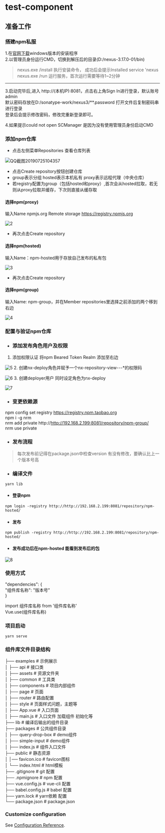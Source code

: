 # test-component

## 准备工作

### 搭建npm私服

1.在[官网下载](https://www.sonatype.com/oss-thank-you-win64.zip?submissionGuid=2c6a43fc-9aa5-4acc-b995-87cb63b04d66)windows版本的安装程序  
2.以管理员身份运行CMD，切换到解压后的目录(D:/nexus-3.17.0-01/bin)  
> nexus.exe /install 执行安装命令， 成功后会提示Installed service 'nexus  
> nexus.exe /run 运行服务，首次运行需要等待1~2分钟  
***
3.启动完毕后,进入 http://(本机IP):8081，点击右上角Sign In进行登录，默认账号  admin  
默认密码存放在D:/sonatype-work/nexus3/**.password 打开文件后复制密码串进行登录  
登录后会提示修改密码，修改完重新登录即可。  

4.如果提示could not open SCManager 是因为没有使用管理员身份启动CMD

### 添加npm仓库
- 点击左侧菜单Repositories 查看仓库列表

![QQ截图20190725104357](867CB793B56549A7909B876D57B36579)
- 点击Create repository按钮创建仓库 
- group表示分组 hosted表示本机私有 proxy表示远程代理（中央仓库）
- 若registry配置为group（包括hosted和proxy）,首次会从hosted拉取，若无则从proxy拉取并缓存，下次则直接从缓存取

#### 选择npm(proxy)

输入Name npmjs.org Remote storage https://registry.npmjs.org

![2](5E7E0757E618485481CB8310F682C448)

- 再次点击Create repository
#### 选择npm(hosted)  
输入Name：npm-hosted用于存放自己发布的私有包

![3](E2133D45D71643D5812114B088394528)

- 再次点击Create repository 
####  选择npm(group)   
输入Name: npm-group，并在Member repositories里选择之前添加的两个移到右边

![4](8B52ACDD79D24C7191FA4D55611DEB01)

### 配置与验证npm仓库

- ### 添加发布角色用户及权限
1. 添加权限认证 将npm Beared Token Realm 添加至右边

![5](47C5AB928ED34DB4A219909C19181242)
2. 创建nx-deploy角色并赋予一个nx-repository-view-*-*-*的权限码

![6](7B996EEE0D364A1AB3E2C24CAC6DF116)
3. 创建deployer用户 同时设定角色为nx-deploy

![7](B164487563F2416AAC73E35876C7FC7A)

- ### 变更依赖源 

npm config set registry https://registry.npm.taobao.org  
npm i -g nrm  
nrm add private http://http://192.168.2.199:8081/repository/npm-group/  
nrm use private  

- ### 发布流程

> 每次发布前记得在package.json中检查version 有没有修改，要确认比上一个版本号高

- ### 编译文件
```
yarn lib
```

- #### 登录npm
```
npm login -registry http://http://192.168.2.199:8081/repository/npm-hosted/
```

- #### 发布
```
npm publish -registry http://http://192.168.2.199:8081/repository/npm-hosted/
```

- #### 发布成功后在npm-hosted 能看到发布后的包
![8](9FD75BCF0B2B46CD8CECA9A8F14E37CF)

### 使用方式
"dependencies": {  
    "组件库名称": "版本号"  
}  

import 组件库名称 from '组件库名称'  
Vue.use(组件库名称)  

### 项目启动
```
yarn serve
```

### 组件库文件目录结构 
├── examples                      # 示例展示  
│   ├── api                       # 接口类  
│   ├── assets                    # 资源文件夹  
│   ├── common                    # 工具类  
│   ├── components                # 项目内部组件  
│   ├── page                      # 页面  
│   ├── router                    # 路由配置  
│   ├── style                     # 页面样式问题，主题等  
│   ├── App.vue                   # 入口页面  
│   ├── main.js                   # 入口文件 加载组件 初始化等  
├── lib                           # 编译后输出的组件目录  
├── packages                      # 公共组件目录    
│   ├── query-drop-box            # demo组件  
│   ├── simple-input              # demo组件  
│   ├── index.js                  # 组件入口文件  
├── public                        # 静态资源  
│   │── favicon.ico               # favicon图标  
│   └── index.html                # html模板  
├── .gitignore                    # git 配置  
├── .npmignore                    # npm 配置  
├── vue.config.js                 # vue-cli 配置  
├── babel.config.js               # babel 配置  
├── yarn.lock                     # yarn依赖 配置  
└── package.json                  # package.json  

### Customize configuration
See [Configuration Reference](https://cli.vuejs.org/config/).
